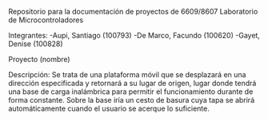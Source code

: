 Repositorio para la documentación de proyectos de
6609/8607 Laboratorio de Microcontroladores



Integrantes:
-Aupi, Santiago (100793)
-De Marco, Facundo (100620)
-Gayet, Denise (100828)

Proyecto (nombre) 


Descripción:
Se trata de una plataforma móvil que se desplazará en una dirección especificada y retornará a su lugar de origen, lugar donde tendrá una base de carga inalámbrica para permitir el funcionamiento durante de forma constante. Sobre la base iría un cesto de basura cuya tapa se abrirá automáticamente cuando el usuario se acerque lo suficiente.

